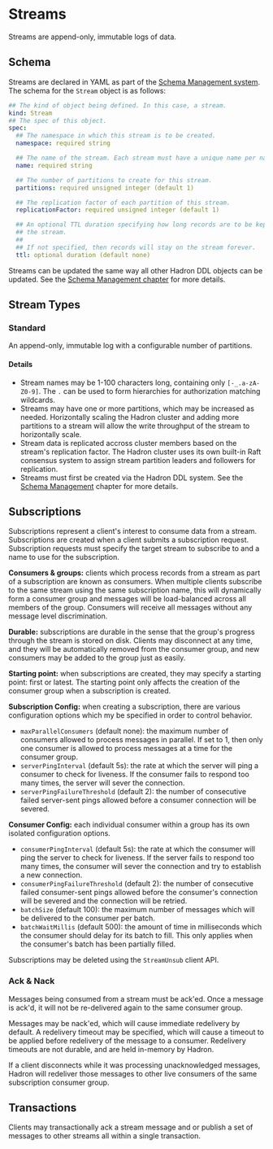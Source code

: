 Streams
=======
Streams are append-only, immutable logs of data.

## Schema
Streams are declared in YAML as part of the [Schema Management system](./schema.md). The schema for the `Stream` object is as follows:

```yaml
## The kind of object being defined. In this case, a stream.
kind: Stream
## The spec of this object.
spec:
  ## The namespace in which this stream is to be created.
  namespace: required string

  ## The name of the stream. Each stream must have a unique name per namespace.
  name: required string

  ## The number of partitions to create for this stream.
  partitions: required unsigned integer (default 1)

  ## The replication factor of each partition of this stream.
  replicationFactor: required unsigned integer (default 1)

  ## An optional TTL duration specifying how long records are to be kept on
  ## the stream.
  ##
  ## If not specified, then records will stay on the stream forever.
  ttl: optional duration (default none)
```

Streams can be updated the same way all other Hadron DDL objects can be updated. See the [Schema Management chapter](./schema.md) for more details.

## Stream Types
### Standard
An append-only, immutable log with a configurable number of partitions.

#### Details
- Stream names may be 1-100 characters long, containing only `[-_.a-zA-Z0-9]`. The `.` can be used to form hierarchies for authorization matching wildcards.
- Streams may have one or more partitions, which may be increased as needed. Horizontally scaling the Hadron cluster and adding more partitions to a stream will allow the write throughput of the stream to horizontally scale.
- Stream data is replicated accross cluster members based on the stream's replication factor. The Hadron cluster uses its own built-in Raft consensus system to assign stream partition leaders and followers for replication.
- Streams must first be created via the Hadron DDL system. See the [Schema Management](./schema.md) chapter for more details.

## Subscriptions
Subscriptions represent a client's interest to consume data from a stream. Subscriptions are created when a client submits a subscription request. Subscription requests must specify the target stream to subscribe to and a name to use for the subscription.

**Consumers & groups:** clients which process records from a stream as part of a subscription are known as consumers. When multiple clients subscribe to the same stream using the same subscription name, this will dynamically form a consumer group and messages will be load-balanced across all members of the group. Consumers will receive all messages without any message level discrimination.

**Durable:** subscriptions are durable in the sense that the group's progress through the stream is stored on disk. Clients may disconnect at any time, and they will be automatically removed from the consumer group, and new consumers may be added to the group just as easily.

**Starting point:** when subscriptions are created, they may specify a starting point: first or latest. The starting point only affects the creation of the consumer group when a subscription is created.

**Subscription Config:** when creating a subscription, there are various configuration options which my be specified in order to control behavior.
- `maxParallelConsumers` (default none): the maximum number of consumers allowed to process messages in parallel. If set to 1, then only one consumer is allowed to process messages at a time for the consumer group.
- `serverPingInterval` (default 5s): the rate at which the server will ping a consumer to check for liveness. If the consumer fails to respond too many times, the server will sever the connection.
- `serverPingFailureThreshold` (default 2): the number of consecutive failed server-sent pings allowed before a consumer connection will be severed.

**Consumer Config:** each individual consumer within a group has its own isolated configuration options.
- `consumerPingInterval` (default 5s): the rate at which the consumer will ping the server to check for liveness. If the server fails to respond too many times, the consumer will sever the connection and try to establish a new connection.
- `consumerPingFailureThreshold` (default 2): the number of consecutive failed consumer-sent pings allowed before the consumer's connection will be severed and the connection will be retried.
- `batchSize` (default 100): the maximum number of messages which will be delivered to the consumer per batch.
- `batchWaitMillis` (default 500): the amount of time in milliseconds which the consumer should delay for its batch to fill. This only applies when the consumer's batch has been partially filled.

Subscriptions may be deleted using the `StreamUnsub` client API.

### Ack & Nack
Messages being consumed from a stream must be ack'ed. Once a message is ack'd, it will not be re-delivered again to the same consumer group.

Messages may be nack'ed, which will cause immediate redelivery by default. A redelivery timeout may be specified, which will cause a timeout to be applied before redelivery of the message to a consumer. Redelivery timeouts are not durable, and are held in-memory by Hadron.

If a client disconnects while it was processing unacknowledged messages, Hadron will redeliver those messages to other live consumers of the same subscription consumer group.

## Transactions
Clients may transactionally ack a stream message and or publish a set of messages to other streams all within a single transaction.
